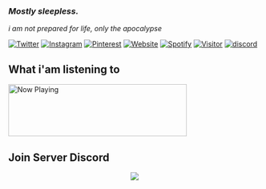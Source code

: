 ### _Mostly sleepless._

_i am not prepared for life, only the apocalypse_

[![Twitter](https://img.shields.io/badge/-lrmn-blue?style=flat-square&labelColor=gray&logo=Twitter&logoColor=white&link=https://www.twitter.com/romanromannya/)](https://www.twitter.com/romanromannya/)
[![Instagram](https://img.shields.io/badge/-@lrmn-purple?style=flat-square&labelColor=gray&logo=instagram&logoColor=white&link=https://instagram.com/romanroman.nya/)](https://instagram.com/romanroman.nya)
[![Pinterest](https://img.shields.io/badge/-@lrmn-red?style=flat-square&labelColor=gray&logo=pinterest&logoColor=white&link=https://id.pinterest.com/romanroman.nya/)](https://id.pinterest.com/romanroman.nya)
[![Website](https://img.shields.io/badge/Website-Visit%20Now-blue?style=flat&logo=About.me&logoColor=white)](https://hi.lrmn.site)
[![Spotify](https://img.shields.io/badge/-lrmn-green?style=flat-square&labelColor=gray&logo=spotify&logoColor=white&link=https://open.spotify.com/user/31urnjrljaimmmf52sealktmdz3i/)](https://open.spotify.com/user/31urnjrljaimmmf52sealktmdz3i/)
[![Visitor](https://visitor-badge.laobi.icu/badge?page_id=lrmn7.lrmn7&)](https://visitor-badge.laobi.icu/badge?page_id=lrmn7.lrmn7&)
[![discord](https://img.shields.io/badge/Join_Discord-5865F2.svg?&style=flat-square&logo=discord&logoColor=white&link=https://discord.gg/WFfjrQxnfH)](https://discord.gg/WFfjrQxnfH)
##

## What i'am listening to
<a href="https://lrmn7.vercel.app/api/now-playing?open=yes">
  <img src="https://lrmn7.vercel.app/api/now-playing" width="356" height="104" alt="Now Playing"/>
</a>

## Join Server Discord
<p align="center"> 
  <a href="https://discord.gg/WFfjrQxnfH" target="_blank"> <img src="https://discordapp.com/api/guilds/1088032923443277824/widget.png?style=banner2"/> </a> 
</p>
